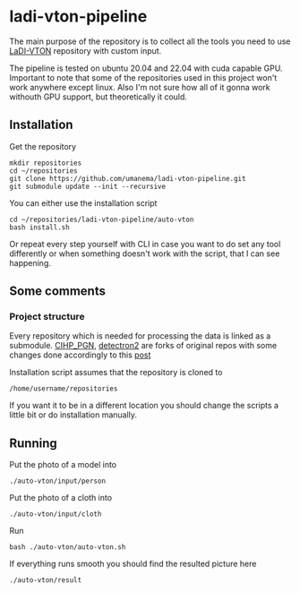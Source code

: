 # ladi-vton-pipeline
The main purpose of the repository is to collect all the tools you need to use [LaDI-VTON](https://github.com/miccunifi/ladi-vton.git) repository with custom input.

The pipeline is tested on ubuntu 20.04 and 22.04 with cuda capable GPU. Important to note that some of the repositories used in this project won't work anywhere except linux. Also I'm not sure how all of it gonna work withouth GPU support, but theoretically it could.

## Installation

Get the repository
```
mkdir repositories
cd ~/repositories
git clone https://github.com/umanema/ladi-vton-pipeline.git
git submodule update --init --recursive
```
You can either use the installation script 
```
cd ~/repositories/ladi-vton-pipeline/auto-vton
bash install.sh
```
Or repeat every step yourself with CLI in case you want to do set any tool differently or when something doesn't work with the script, that I can see happening.

## Some comments
### Project structure
Every repository which is needed for processing the data is linked as a submodule.
[CIHP_PGN](https://github.com/umanema/CIHP_PGN.git), [detectron2](https://github.com/umanema/detectron2.git) are forks of original repos with some changes done accordingly to this [post](https://github.com/sangyun884/HR-VITON/issues/45)

Installation script assumes that the repository is cloned to
```
/home/username/repositories
```
If you want it to be in a different location you should change the scripts a little bit or do installation manually.

## Running
Put the photo of a model into
```
./auto-vton/input/person
```
Put the photo of a cloth into 
```
./auto-vton/input/cloth
```
Run 
```
bash ./auto-vton/auto-vton.sh
```
If everything runs smooth you should find the resulted picture here
```
./auto-vton/result
```
